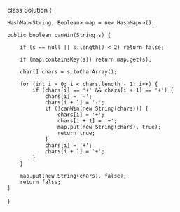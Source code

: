 class Solution {
    
    HashMap<String, Boolean> map = new HashMap<>();
    
    public boolean canWin(String s) {
        
        if (s == null || s.length() < 2) return false;
        
        if (map.containsKey(s)) return map.get(s);
        
        char[] chars = s.toCharArray();
        
        for (int i = 0; i < chars.length - 1; i++) {
            if (chars[i] == '+' && chars[i + 1] == '+') {
                chars[i] = '-';
                chars[i + 1] = '-';
                if (!canWin(new String(chars))) {
                    chars[i] = '+';
                    chars[i + 1] = '+';
                    map.put(new String(chars), true);
                    return true;
                }
                chars[i] = '+';
                chars[i + 1] = '+';
            }
        }
        
        map.put(new String(chars), false);
        return false;
    }
}